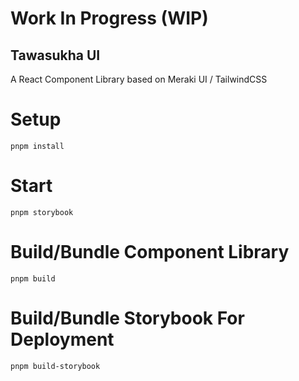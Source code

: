 # Work In Progress (WIP)

## Tawasukha UI

A React Component Library based on Meraki UI / TailwindCSS

# Setup

`pnpm install`

# Start

`pnpm storybook`

# Build/Bundle Component Library

`pnpm build`

# Build/Bundle Storybook For Deployment

`pnpm build-storybook`
